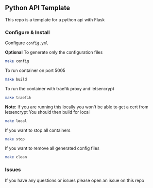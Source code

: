 ## Python API Template

This repo is a template for a python api with Flask


### Configure & Install

Configure `config.yml` 

**Optional** To generate only the configuration files

```bash
make config
```

To run container on port 5005

```bash
make build
```

To run the container with traefik proxy and letsencrypt

```bash
make traefik
```

**Note:** If you are running this locally you won't be able to get a cert from letsencrypt
You should then build for local

```bash
make local
```

If you want to stop all containers

```bash
make stop
```

If you want to remove all generated config files
```bash
make clean
```


### Issues

If you have any questions or issues please open an issue on this repo
